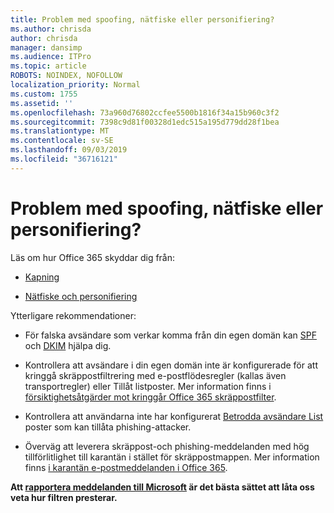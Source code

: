 ```yaml
---
title: Problem med spoofing, nätfiske eller personifiering?
ms.author: chrisda
author: chrisda
manager: dansimp
ms.audience: ITPro
ms.topic: article
ROBOTS: NOINDEX, NOFOLLOW
localization_priority: Normal
ms.custom: 1755
ms.assetid: ''
ms.openlocfilehash: 73a960d76802ccfee5500b1816f34a15b960c3f2
ms.sourcegitcommit: 7398c9d81f00328d1edc515a195d779dd28f1bea
ms.translationtype: MT
ms.contentlocale: sv-SE
ms.lasthandoff: 09/03/2019
ms.locfileid: "36716121"
---
```

# <a name="issues-with-spoofing-phishing-or-impersonation"></a>Problem med spoofing, nätfiske eller personifiering?

Läs om hur Office 365 skyddar dig från:

- [Kapning](https://docs.microsoft.com/office365/securitycompliance/anti-spoofing-protection)

- [Nätfiske och personifiering](https://docs.microsoft.com/office365/securitycompliance/atp-anti-phishing)

Ytterligare rekommendationer:

- För falska avsändare som verkar komma från din egen domän kan [SPF](https://docs.microsoft.com/office365/securitycompliance/set-up-spf-in-office-365-to-help-prevent-spoofing) och [DKIM](https://docs.microsoft.com/office365/securitycompliance/use-dkim-to-validate-outbound-email) hjälpa dig.

- Kontrollera att avsändare i din egen domän inte är konfigurerade för att kringgå skräppostfiltrering med e-postflödesregler (kallas även transportregler) eller Tillåt listposter. Mer information finns i [försiktighetsåtgärder mot kringgår Office 365 skräppostfilter](https://docs.microsoft.com/exchange/troubleshoot/antispam/cautions-against-bypassing-spam-filters).

- Kontrollera att användarna inte har konfigurerat [Betrodda avsändare List](https://support.office.com/article/BE1BAEA0-BEAB-4A30-B968-9004332336CE) poster som kan tillåta phishing-attacker.

- Överväg att leverera skräppost-och phishing-meddelanden med hög tillförlitlighet till karantän i stället för skräppostmappen. Mer information finns [i karantän e-postmeddelanden i Office 365](https://docs.microsoft.com/office365/securitycompliance/quarantine-email-messages).

**Att [rapportera meddelanden till Microsoft](https://support.office.com/article/b5caa9f1-cdf3-4443-af8c-ff724ea719d2) är det bästa sättet att låta oss veta hur filtren presterar.**
